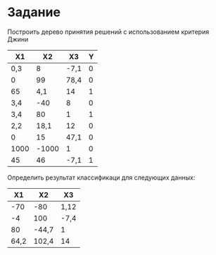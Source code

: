 Задание
=======

Построить дерево принятия решений с использованием критерия Джини

| X1      | X2      | X3      | Y      |
|---------|---------|---------|--------|
| 0,3     | 8       | -7,1    | 0      |
| 0       | 99      | 78,4    | 0      |
| 65      | 4,1     | 14      | 1      |
| 3,4     | -40     | 8       | 0      |
| 3,4     | 80      | 1       | 1      |
| 2,2     | 18,1    | 12      | 0      |
| 0       | 15      | 47,1    | 0      |
| 1000    | -1000   | 1       | 0      |
| 45      | 46      | -7,1    | 1      |

Определить результат классификаци для следующих данных:

| X1      | X2      | X3      |
|---------|---------|---------|
| -70     | -80     | 1,12    |
| -4      | 100     | -7,4    |
| 80      | -44,7   | 1       |
| 64,2    | 102,4   | 14      |
